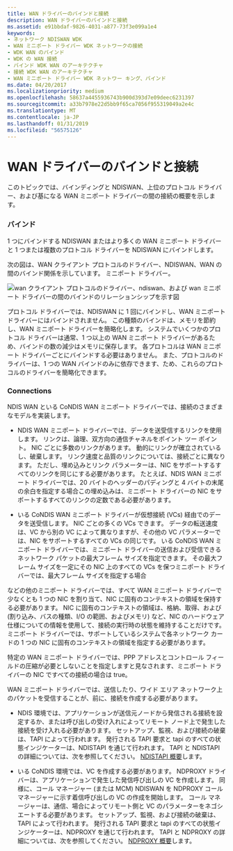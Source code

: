 ```yaml
---
title: WAN ドライバーのバインドと接続
description: WAN ドライバーのバインドと接続
ms.assetid: e91bbdaf-9826-4031-a877-73f3e099a1e4
keywords:
- ネットワーク NDISWAN WDK
- WAN ミニポート ドライバー WDK ネットワークの接続
- WDK WAN のバインド
- WDK の WAN 接続
- バインド WDK WAN のアーキテクチャ
- 接続 WDK WAN のアーキテクチャ
- WAN ミニポート ドライバー WDK ネットワー キング、バインド
ms.date: 04/20/2017
ms.localizationpriority: medium
ms.openlocfilehash: 58637a4455936743b900d393d7e09deec6231397
ms.sourcegitcommit: a33b7978e22d5bb9f65ca7056f955319049a2e4c
ms.translationtype: MT
ms.contentlocale: ja-JP
ms.lasthandoff: 01/31/2019
ms.locfileid: "56575126"
---
```

# <a name="wan-driver-bindings-and-connections"></a>WAN ドライバーのバインドと接続





このトピックでは、バインディングと NDISWAN、上位のプロトコル ドライバー、および基になる WAN ミニポート ドライバーの間の接続の概要を示します。

### <a name="bindings"></a>バインド

1 つにバインドする NDISWAN またはより多くの WAN ミニポート ドライバーと 1 つまたは複数のプロトコル ドライバーを NDISWAN にバインドします。

次の図は、WAN クライアント プロトコルのドライバー、NDISWAN、WAN の間のバインド関係を示しています。 ミニポート ドライバー。

![wan クライアント プロトコルのドライバー、ndiswan、および wan ミニポート ドライバーの間のバインドのリレーションシップを示す図](images/209-04.png)

プロトコル ドライバーでは、NDISWAN に 1 回にバインドし、WAN ミニポート ドライバーにはバインドされません。 この種類のバインドは、メモリを節約し、WAN ミニポート ドライバーを簡略化します。 システムでいくつかのプロトコル ドライバーは通常、1 つ以上の WAN ミニポート ドライバーがあるため、バインドの数の減少はメモリに保存します。 各プロトコルは WAN ミニポート ドライバーごとにバインドする必要はありません。 また、プロトコルのドライバーは、1 つの WAN バインドのみに依存できます、ため、これらのプロトコルのドライバーを簡略化できます。

### <a name="connections"></a>Connections

NDIS WAN といる CoNDIS WAN ミニポート ドライバーでは、接続のさまざまなモデルを実装します。

-   NDIS WAN ミニポート ドライバーでは、データを送受信するリンクを使用します。 リンクは、論理、双方向の通信チャネルをポイント ツー ポイント。 NIC ごとに多数のリンクがあります。 動的にリンクが確立されているし、破棄します。 リンク速度と品質のリンクについては、接続ごとに異なります。 ただし、埋め込みとリンク パラメーターは、NIC をサポートするすべてのリンクを同じにする必要があります。 たとえば、NDIS WAN ミニポート ドライバーでは、20 バイトのヘッダーのパディングと 4 バイトの末尾の余白を指定する場合この埋め込みは、ミニポート ドライバーの NIC をサポートするすべてのリンクの定数である必要があります。

-   いる CoNDIS WAN ミニポート ドライバーが仮想接続 (VCs) 経由でのデータを送受信します。 NIC ごとの多くの VCs できます。 データの転送速度は、VC から別の VC によって異なりますが、その他の VC パラメーターでは、NIC をサポートするすべての VCs の同じです。 いる CoNDIS WAN ミニポート ドライバーでは、ミニポート ドライバーの送信および受信できるネットワーク パケットの最大フレーム サイズを指定できます。 その最大フレーム サイズを一定にその NIC 上のすべての VCs を保つミニポート ドライバーでは、最大フレーム サイズを指定する場合

などの他のミニポート ドライバーでは、すべて WAN ミニポート ドライバーで少なくとも 1 つの NIC を割り当て、NIC に固有のコンテキストの領域を保持する必要があります。 NIC に固有のコンテキストの領域は、格納、取得、および (割り込み、バスの種類、I/O の範囲、およびメモリ) など、NIC のハードウェア仕様についての情報を使用して、接続の実行時の状態を維持することだけです。 ミニポート ドライバーでは、サポートしているシステムで各ネットワーク カードの 1 つの NIC に固有のコンテキストの領域を指定する必要があります。

特定の WAN ミニポート ドライバーでは、PPP アドレスとコントロール フィールドの圧縮が必要としないことを指定しますと見なされます、ミニポート ドライバーの NIC ですべての接続の場合は true。

WAN ミニポート ドライバーでは、送信したり、ワイド エリア ネットワーク上のパケットを受信することが、前に、接続を作成する必要があります。

-   NDIS 環境では、アプリケーションが送信元ノードから発信される接続を設定するか、または呼び出しの受け入れによってリモート ノード上で発生した接続を受け入れる必要があります。 セットアップ、監視、および接続の破棄は、TAPI によって行われます。 発行される TAPI 要求と tapi のすべての状態インジケーターは、NDISTAPI を通じて行われます。 TAPI と NDISTAPI の詳細については、次を参照してください。 [NDISTAPI 概要](ndistapi-overview.md)します。

-   いる CoNDIS 環境では、VC を作成する必要があります。 NDPROXY ドライバーは、アプリケーションで発生した発信呼び出しの VC を作成します。 同様に、コール マネージャー (または MCM) NDISWAN を NDPROXY コール マネージャーに示す着信呼び出しの VC の作成を開始します。 コール マネージャーは、通信、場合によってリモート側と VC のパラメーターをネゴシエートする必要があります。 セットアップ、監視、および接続の破棄は、TAPI によって行われます。 発行される TAPI 要求と tapi のすべての状態インジケーターは、NDPROXY を通じて行われます。 TAPI と NDPROXY の詳細については、次を参照してください。 [NDPROXY 概要](ndproxy-overview.md)します。

 

 





